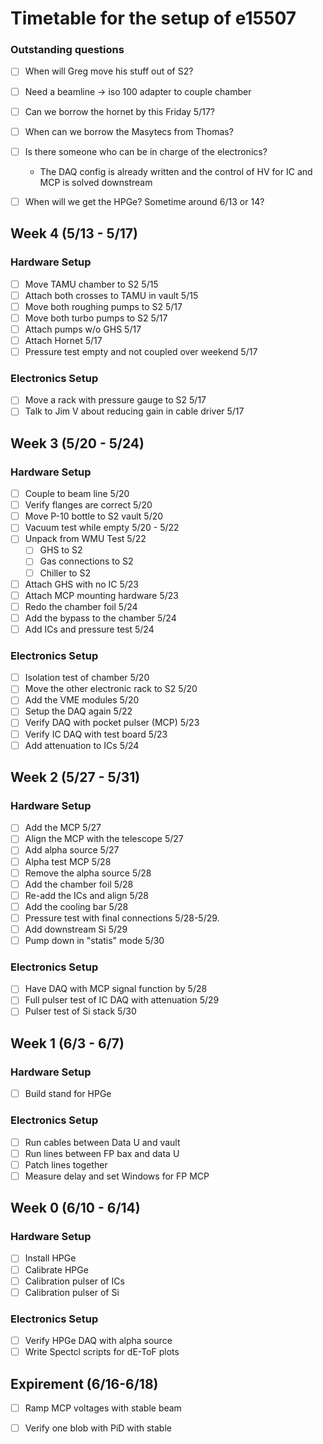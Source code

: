 # Timetable for the setup of e15507

### Outstanding questions
- [ ] When will Greg move his stuff out of S2?
- [ ] Need a beamline -> iso 100 adapter to couple chamber
- [ ] Can we borrow the hornet by this Friday 5/17?
- [ ] When can we borrow the Masytecs from Thomas?
- [ ] Is there someone who can be in charge of the electronics?
  - The DAQ config is already written and the control of HV for IC and MCP is solved downstream
- [ ] When will we get the HPGe? Sometime around 6/13 or 14?


## Week 4 (5/13 - 5/17)
### Hardware Setup
- [ ] Move TAMU chamber to S2 5/15
- [ ] Attach both crosses to TAMU in vault 5/15
- [ ] Move both roughing pumps to S2 5/17
- [ ] Move both turbo pumps to S2 5/17
- [ ] Attach pumps w/o GHS 5/17
- [ ] Attach Hornet 5/17
- [ ] Pressure test empty and not coupled over weekend 5/17

### Electronics Setup
- [ ] Move a rack with pressure gauge to S2 5/17
- [ ] Talk to Jim V about reducing gain in cable driver 5/17

## Week 3 (5/20 - 5/24)
### Hardware Setup
- [ ] Couple to beam line 5/20
- [ ] Verify flanges are correct 5/20
- [ ] Move P-10 bottle to S2 vault 5/20
- [ ] Vacuum test while empty 5/20 - 5/22
- [ ] Unpack from WMU Test 5/22
  - [ ] GHS to S2
  - [ ] Gas connections to S2
  - [ ] Chiller to S2
- [ ] Attach GHS with no IC 5/23
- [ ] Attach MCP mounting hardware 5/23
- [ ] Redo the chamber foil 5/24
- [ ] Add the bypass to the chamber 5/24
- [ ] Add ICs and pressure test 5/24

### Electronics Setup
- [ ] Isolation test of chamber 5/20
- [ ] Move the other electronic rack to S2 5/20
- [ ] Add the VME modules 5/20
- [ ] Setup the DAQ again 5/22
- [ ] Verify DAQ with pocket pulser (MCP) 5/23
- [ ] Verify IC DAQ with test board 5/23
- [ ] Add attenuation to ICs 5/24

## Week 2 (5/27 - 5/31)
### Hardware Setup
- [ ] Add the MCP 5/27
- [ ] Align the MCP with the telescope 5/27
- [ ] Add alpha source 5/27
- [ ] Alpha test MCP 5/28
- [ ] Remove the alpha source 5/28
- [ ] Add the chamber foil 5/28
- [ ] Re-add the ICs and align 5/28
- [ ] Add the cooling bar 5/28
- [ ] Pressure test with final connections 5/28-5/29.
- [ ] Add downstream Si 5/29
- [ ] Pump down in "statis" mode 5/30
### Electronics Setup
- [ ] Have DAQ with MCP signal function by 5/28
- [ ] Full pulser test of IC DAQ with attenuation 5/29
- [ ] Pulser test of Si stack 5/30

## Week 1 (6/3 - 6/7)
### Hardware Setup
- [ ] Build stand for HPGe
### Electronics Setup
- [ ] Run cables between Data U and vault
- [ ] Run lines between FP bax and data U
- [ ] Patch lines together
- [ ] Measure delay and set Windows for FP MCP

## Week 0 (6/10 - 6/14)
### Hardware Setup
- [ ] Install HPGe
- [ ] Calibrate HPGe
- [ ] Calibration pulser of ICs
- [ ] Calibration pulser of Si
### Electronics Setup
- [ ] Verify HPGe DAQ with alpha source
- [ ] Write Spectcl scripts for dE-ToF plots

## Expirement (6/16-6/18)
- [ ] Ramp MCP voltages with stable beam
- [ ] Verify one blob with PiD with stable

